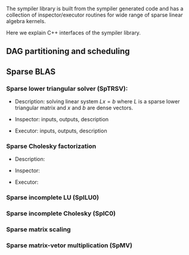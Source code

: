 The sympiler library is built from the sympiler generated code and has a collection of inspector/executor routines for wide range of sparse linear algebra kernels.


Here we explain C++ interfaces of the sympiler library.

## DAG partitioning and scheduling


## Sparse BLAS


### Sparse lower triangular solver (SpTRSV):

* Description: 
solving linear system $Lx=b$ where $L$ is a sparse lower triangular matrix and $x$ and $b$ are dense vectors.

* Inspector:
inputs, outputs, description

* Executor:
inputs, outputs, description

### Sparse Cholesky factorization
* Description: 

* Inspector:

* Executor:


### Sparse incomplete LU (SpILU0)

### Sparse incomplete Cholesky (SpIC0)

### Sparse matrix scaling

### Sparse matrix-vetor multiplication (SpMV)